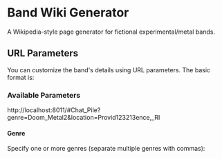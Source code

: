 # Band Wiki Generator

A Wikipedia-style page generator for fictional experimental/metal bands.

## URL Parameters

You can customize the band's details using URL parameters. The basic format is: 


### Available Parameters

http://localhost:8011/#Chat_Pile?genre=Doom_Metal2&location=Provid123213ence,_RI

#### Genre
Specify one or more genres (separate multiple genres with commas):

